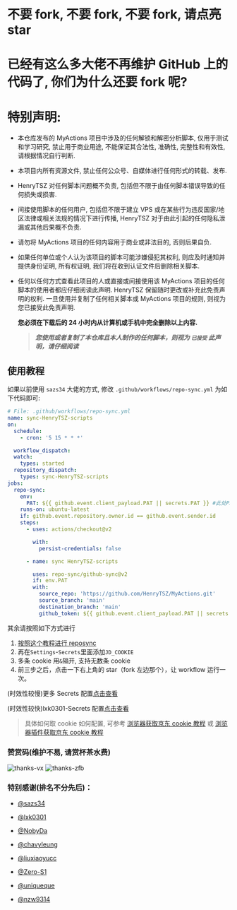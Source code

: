 # **不要 fork, 不要 fork, 不要 fork, 请点亮 star**

# **已经有这么多大佬不再维护 GitHub 上的代码了, 你们为什么还要 fork 呢?**

# 特别声明:

- 本仓库发布的 MyActions 项目中涉及的任何解锁和解密分析脚本, 仅用于测试和学习研究, 禁止用于商业用途, 不能保证其合法性, 准确性, 完整性和有效性, 请根据情况自行判断.

- 本项目内所有资源文件, 禁止任何公众号、自媒体进行任何形式的转载、发布.

- HenryTSZ 对任何脚本问题概不负责, 包括但不限于由任何脚本错误导致的任何损失或损害.

- 间接使用脚本的任何用户, 包括但不限于建立 VPS 或在某些行为违反国家/地区法律或相关法规的情况下进行传播, HenryTSZ 对于由此引起的任何隐私泄漏或其他后果概不负责.

- 请勿将 MyActions 项目的任何内容用于商业或非法目的, 否则后果自负.

- 如果任何单位或个人认为该项目的脚本可能涉嫌侵犯其权利, 则应及时通知并提供身份证明, 所有权证明, 我们将在收到认证文件后删除相关脚本.

- 任何以任何方式查看此项目的人或直接或间接使用该 MyActions 项目的任何脚本的使用者都应仔细阅读此声明. HenryTSZ 保留随时更改或补充此免责声明的权利. 一旦使用并复制了任何相关脚本或 MyActions 项目的规则, 则视为您已接受此免责声明.

  **您必须在下载后的 24 小时内从计算机或手机中完全删除以上内容.** </br>

  > **_您使用或者复制了本仓库且本人制作的任何脚本，则视为 `已接受` 此声明，请仔细阅读_**

## 使用教程

如果以前使用 `sazs34` 大佬的方式, 修改 `.github/workflows/repo-sync.yml` 为如下代码即可:

```yml
# File: .github/workflows/repo-sync.yml
name: sync-HenryTSZ-scripts
on:
  schedule:
    - cron: '5 15 * * *'

  workflow_dispatch:
  watch:
    types: started
  repository_dispatch:
    types: sync-HenryTSZ-scripts
jobs:
  repo-sync:
    env:
      PAT: ${{ github.event.client_payload.PAT || secrets.PAT }} #此处PAT需要申请，教程详见：https://www.jianshu.com/p/bb82b3ad1d11
    runs-on: ubuntu-latest
    if: github.event.repository.owner.id == github.event.sender.id
    steps:
      - uses: actions/checkout@v2

        with:
          persist-credentials: false

      - name: sync HenryTSZ-scripts

        uses: repo-sync/github-sync@v2
        if: env.PAT
        with:
          source_repo: 'https://github.com/HenryTSZ/MyActions.git'
          source_branch: 'main'
          destination_branch: 'main'
          github_token: ${{ github.event.client_payload.PAT || secrets.PAT }}
```

其余请按照如下方式进行

1. [按照这个教程进行 reposync](backup/reposync.md)
2. 再在`Settings`-`Secrets`里面添加`JD_COOKIE`
3. 多条 cookie 用`&`隔开, 支持无数条 cookie
4. 前三步之后，点击一下右上角的 star（fork 左边那个），让 workflow 运行一次。

(时效性较慢)更多 Secrets 配置[点击查看](backup/secrets.md)

(时效性较快)lxk0301-Secrets 配置[点击查看](https://gitee.com/lxk0301/jd_scripts/blob/master/githubAction.md)

> 具体如何取 cookie 如何配置, 可参考 [浏览器获取京东 cookie 教程](https://gitee.com/lxk0301/jd_scripts/blob/master/backUp/GetJdCookie.md) 或 [浏览器插件获取京东 cookie 教程](https://gitee.com/lxk0301/jd_scripts/blob/master/backUp/GetJdCookie2.md)

### 赞赏码(维护不易, 请赏杯茶水费)

![thanks-vx](http://gitee.com/henrytsz/jd_scripts/raw/master/icon/thanks-vx.JPG)
![thanks-zfb](https://gitee.com/henrytsz/jd_scripts/raw/master/icon/thanks-zfb.JPG)

### 特别感谢(排名不分先后)：

- [@sazs34](https://github.com/sazs34)

- [@lxk0301](https://github.com/lxk0301)

- [@NobyDa](https://github.com/NobyDa)

- [@chavyleung](https://github.com/chavyleung)

- [@liuxiaoyucc](https://github.com/liuxiaoyucc)

- [@Zero-S1](https://github.com/Zero-S1)

- [@uniqueque](https://github.com/uniqueque)

- [@nzw9314](https://github.com/nzw9314)
